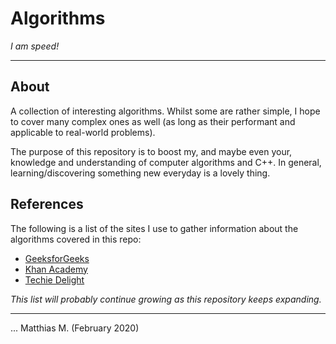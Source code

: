 # Algorithms
_I am speed!_

---

## About

A collection of interesting algorithms. Whilst some are rather simple, I hope to cover many complex ones as well (as long as their performant and applicable to real-world problems).

The purpose of this repository is to boost my, and maybe even your, knowledge and understanding of computer algorithms and C++. In general, learning/discovering something new everyday is a lovely thing.

## References

The following is a list of the sites I use to gather information about the algorithms covered in this repo:

* [GeeksforGeeks](https://www.geeksforgeeks.org/fundamentals-of-algorithms/)
* [Khan Academy](https://www.khanacademy.org/computing/computer-science/algorithms)
* [Techie Delight](https://www.techiedelight.com/)

_This list will probably continue growing as this repository keeps expanding._

---

... Matthias M. (February 2020)